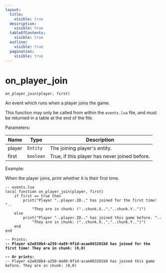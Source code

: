 ```yaml
---
layout:
  title:
    visible: true
  description:
    visible: true
  tableOfContents:
    visible: true
  outline:
    visible: true
  pagination:
    visible: true
---
```


# on\_player\_join



`on_player_join(player, first)`

An event which runs when a player joins the game.&#x20;

This function may only be called from within the `events.lua` file, and must be returned in a table at the end of the file.



Parameters:

| Name   | Type      | Description                                    |
| ------ | --------- | ---------------------------------------------- |
| player | `Entity`  | The joining player's entity.                   |
| first  | `boolean` | True, if this player has never joined before.  |



Example:

When the player joins, print whether it is their first time.

<pre class="language-lua"><code class="lang-lua">-- events.lua
local function on_player_join(player, first)
	if first == true then 
		print("Player "..player.ID.." has joined for the first time! "..
			"They are in chunk: ("..chunk.X..","..chunk.Y..")")
	else
		print("Player "..player.ID.." has joined this game before. "..
			"They are in chunk: ("..chunk.X..","..chunk.Y..")")
	end
end

-- Prints:
<strong>-- Player e2e838b4-a250-4a89-9f1d-acae063201b8 has joined for the first time! They are in chunk: (0,0)
</strong><strong>
</strong><strong>-- Or prints:
</strong>-- Player e2e838b4-a250-4a89-9f1d-acae063201b8 has joined this game before. They are in chunk: (0,0)
</code></pre>
